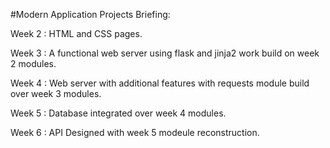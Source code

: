 #Modern Application Projects Briefing:

Week 2 : HTML and CSS pages.

Week 3 : A functional web server using flask and jinja2 work build on week 2 modules.

Week 4 : Web server with additional features with requests module build over week 3 modules.

Week 5 : Database integrated over week 4 modules.

Week 6 : API Designed with week 5 modeule reconstruction.
